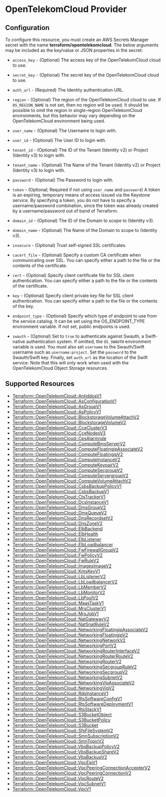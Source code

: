 # OpenTelekomCloud Provider

## Configuration

To configure this resource, you must create an AWS Secrets Manager secret with the name **terraform/opentelekomcloud**. The below arguments may be included as the key/value or JSON properties in the secret:

* `access_key` - (Optional) The access key of the OpenTelekomCloud cloud to use.

* `secret_key` - (Optional) The secret key of the OpenTelekomCloud cloud to use.

* `auth_url` - (Required) The Identity authentication URL.

* `region` - (Optional) The region of the OpenTelekomCloud cloud to use. If `OS_REGION_NAME` is
  not set, then no region will be used. It should be possible to omit the
  region in single-region OpenTelekomCloud environments, but this behavior may vary
  depending on the OpenTelekomCloud environment being used.

* `user_name` - (Optional) The Username to login with.

* `user_id` - (Optional) The User ID to login with.

* `tenant_id` - (Optional) The ID of the Tenant (Identity v2) or Project
  (Identity v3) to login with.

* `tenant_name` - (Optional) The Name of the Tenant (Identity v2) or Project
  (Identity v3) to login with.

* `password` - (Optional) The Password to login with.

* `token` - (Optional; Required if not using `user_name` and `password`)
  A token is an expiring, temporary means of access issued via the Keystone
  service. By specifying a token, you do not have to specify a username/password
  combination, since the token was already created by a username/password out of
  band of Terraform.

* `domain_id` - (Optional) The ID of the Domain to scope to (Identity v3).

* `domain_name` - (Optional) The Name of the Domain to scope to (Identity v3).

* `insecure` - (Optional) Trust self-signed SSL certificates.

* `cacert_file` - (Optional) Specify a custom CA certificate when communicating
  over SSL. You can specify either a path to the file or the contents of the
  certificate.

* `cert` - (Optional) Specify client certificate file for SSL client
  authentication. You can specify either a path to the file or the contents of
  the certificate.

* `key` - (Optional) Specify client private key file for SSL client
  authentication. You can specify either a path to the file or the contents of
  the key.

* `endpoint_type` - (Optional) Specify which type of endpoint to use from the
  service catalog. It can be set using the OS_ENDPOINT_TYPE environment
  variable. If not set, public endpoints is used.

* `swauth` - (Optional) Set to `true` to authenticate against Swauth, a
  Swift-native authentication system. If omitted, the `OS_SWAUTH` environment
  variable is used. You must also set `username` to the Swauth/Swift username
  such as `username:project`. Set the `password` to the Swauth/Swift key.
  Finally, set `auth_url` as the location of the Swift service. Note that this
  will only work when used with the OpenTelekomCloud Object Storage resources.


## Supported Resources

* [Terraform::OpenTelekomCloud::AntiddosV1](AntiddosV1.md)
* [Terraform::OpenTelekomCloud::AsConfigurationV1](AsConfigurationV1.md)
* [Terraform::OpenTelekomCloud::AsGroupV1](AsGroupV1.md)
* [Terraform::OpenTelekomCloud::AsPolicyV1](AsPolicyV1.md)
* [Terraform::OpenTelekomCloud::BlockstorageVolumeAttachV2](BlockstorageVolumeAttachV2.md)
* [Terraform::OpenTelekomCloud::BlockstorageVolumeV2](BlockstorageVolumeV2.md)
* [Terraform::OpenTelekomCloud::CceClusterV3](CceClusterV3.md)
* [Terraform::OpenTelekomCloud::CceNodesV3](CceNodesV3.md)
* [Terraform::OpenTelekomCloud::CesAlarmrule](CesAlarmrule.md)
* [Terraform::OpenTelekomCloud::ComputeBmsServerV2](ComputeBmsServerV2.md)
* [Terraform::OpenTelekomCloud::ComputeFloatingipAssociateV2](ComputeFloatingipAssociateV2.md)
* [Terraform::OpenTelekomCloud::ComputeFloatingipV2](ComputeFloatingipV2.md)
* [Terraform::OpenTelekomCloud::ComputeInstanceV2](ComputeInstanceV2.md)
* [Terraform::OpenTelekomCloud::ComputeKeypairV2](ComputeKeypairV2.md)
* [Terraform::OpenTelekomCloud::ComputeSecgroupV2](ComputeSecgroupV2.md)
* [Terraform::OpenTelekomCloud::ComputeServergroupV2](ComputeServergroupV2.md)
* [Terraform::OpenTelekomCloud::ComputeVolumeAttachV2](ComputeVolumeAttachV2.md)
* [Terraform::OpenTelekomCloud::CsbsBackupPolicyV1](CsbsBackupPolicyV1.md)
* [Terraform::OpenTelekomCloud::CsbsBackupV1](CsbsBackupV1.md)
* [Terraform::OpenTelekomCloud::CtsTrackerV1](CtsTrackerV1.md)
* [Terraform::OpenTelekomCloud::DcsInstanceV1](DcsInstanceV1.md)
* [Terraform::OpenTelekomCloud::DmsGroupV2](DmsGroupV2.md)
* [Terraform::OpenTelekomCloud::DmsQueueV2](DmsQueueV2.md)
* [Terraform::OpenTelekomCloud::DnsRecordsetV2](DnsRecordsetV2.md)
* [Terraform::OpenTelekomCloud::DnsZoneV2](DnsZoneV2.md)
* [Terraform::OpenTelekomCloud::ElbBackend](ElbBackend.md)
* [Terraform::OpenTelekomCloud::ElbHealth](ElbHealth.md)
* [Terraform::OpenTelekomCloud::ElbListener](ElbListener.md)
* [Terraform::OpenTelekomCloud::ElbLoadbalancer](ElbLoadbalancer.md)
* [Terraform::OpenTelekomCloud::FwFirewallGroupV2](FwFirewallGroupV2.md)
* [Terraform::OpenTelekomCloud::FwPolicyV2](FwPolicyV2.md)
* [Terraform::OpenTelekomCloud::FwRuleV2](FwRuleV2.md)
* [Terraform::OpenTelekomCloud::ImagesImageV2](ImagesImageV2.md)
* [Terraform::OpenTelekomCloud::KmsKeyV1](KmsKeyV1.md)
* [Terraform::OpenTelekomCloud::LbListenerV2](LbListenerV2.md)
* [Terraform::OpenTelekomCloud::LbLoadbalancerV2](LbLoadbalancerV2.md)
* [Terraform::OpenTelekomCloud::LbMemberV2](LbMemberV2.md)
* [Terraform::OpenTelekomCloud::LbMonitorV2](LbMonitorV2.md)
* [Terraform::OpenTelekomCloud::LbPoolV2](LbPoolV2.md)
* [Terraform::OpenTelekomCloud::MaasTaskV1](MaasTaskV1.md)
* [Terraform::OpenTelekomCloud::MrsClusterV1](MrsClusterV1.md)
* [Terraform::OpenTelekomCloud::MrsJobV1](MrsJobV1.md)
* [Terraform::OpenTelekomCloud::NatGatewayV2](NatGatewayV2.md)
* [Terraform::OpenTelekomCloud::NatSnatRuleV2](NatSnatRuleV2.md)
* [Terraform::OpenTelekomCloud::NetworkingFloatingipAssociateV2](NetworkingFloatingipAssociateV2.md)
* [Terraform::OpenTelekomCloud::NetworkingFloatingipV2](NetworkingFloatingipV2.md)
* [Terraform::OpenTelekomCloud::NetworkingNetworkV2](NetworkingNetworkV2.md)
* [Terraform::OpenTelekomCloud::NetworkingPortV2](NetworkingPortV2.md)
* [Terraform::OpenTelekomCloud::NetworkingRouterInterfaceV2](NetworkingRouterInterfaceV2.md)
* [Terraform::OpenTelekomCloud::NetworkingRouterRouteV2](NetworkingRouterRouteV2.md)
* [Terraform::OpenTelekomCloud::NetworkingRouterV2](NetworkingRouterV2.md)
* [Terraform::OpenTelekomCloud::NetworkingSecgroupRuleV2](NetworkingSecgroupRuleV2.md)
* [Terraform::OpenTelekomCloud::NetworkingSecgroupV2](NetworkingSecgroupV2.md)
* [Terraform::OpenTelekomCloud::NetworkingSubnetV2](NetworkingSubnetV2.md)
* [Terraform::OpenTelekomCloud::NetworkingVipAssociateV2](NetworkingVipAssociateV2.md)
* [Terraform::OpenTelekomCloud::NetworkingVipV2](NetworkingVipV2.md)
* [Terraform::OpenTelekomCloud::RdsInstanceV1](RdsInstanceV1.md)
* [Terraform::OpenTelekomCloud::RtsSoftwareConfigV1](RtsSoftwareConfigV1.md)
* [Terraform::OpenTelekomCloud::RtsSoftwareDeploymentV1](RtsSoftwareDeploymentV1.md)
* [Terraform::OpenTelekomCloud::RtsStackV1](RtsStackV1.md)
* [Terraform::OpenTelekomCloud::S3BucketObject](S3BucketObject.md)
* [Terraform::OpenTelekomCloud::S3BucketPolicy](S3BucketPolicy.md)
* [Terraform::OpenTelekomCloud::S3Bucket](S3Bucket.md)
* [Terraform::OpenTelekomCloud::SfsFileSystemV2](SfsFileSystemV2.md)
* [Terraform::OpenTelekomCloud::SmnSubscriptionV2](SmnSubscriptionV2.md)
* [Terraform::OpenTelekomCloud::SmnTopicV2](SmnTopicV2.md)
* [Terraform::OpenTelekomCloud::VbsBackupPolicyV2](VbsBackupPolicyV2.md)
* [Terraform::OpenTelekomCloud::VbsBackupShareV2](VbsBackupShareV2.md)
* [Terraform::OpenTelekomCloud::VbsBackupV2](VbsBackupV2.md)
* [Terraform::OpenTelekomCloud::VpcEipV1](VpcEipV1.md)
* [Terraform::OpenTelekomCloud::VpcPeeringConnectionAccepterV2](VpcPeeringConnectionAccepterV2.md)
* [Terraform::OpenTelekomCloud::VpcPeeringConnectionV2](VpcPeeringConnectionV2.md)
* [Terraform::OpenTelekomCloud::VpcRouteV2](VpcRouteV2.md)
* [Terraform::OpenTelekomCloud::VpcSubnetV1](VpcSubnetV1.md)
* [Terraform::OpenTelekomCloud::VpcV1](VpcV1.md)